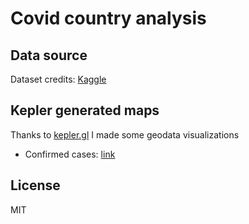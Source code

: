 # Covid country analysis

## Data source

Dataset credits: [Kaggle](https://www.kaggle.com/datasets/imdevskp/corona-virus-report?resource=download&select=country_wise_latest.csv)

## Kepler generated maps

Thanks to [kepler.gl](https://kepler.gl/demo) I made some geodata visualizations

- Confirmed cases: [link](https://kepler.gl/demo/map?mapUrl=https://dl.dropboxusercontent.com/s/efrr9xc5zcmu1gh/keplergl_r8xc48p.json)

## License

MIT

